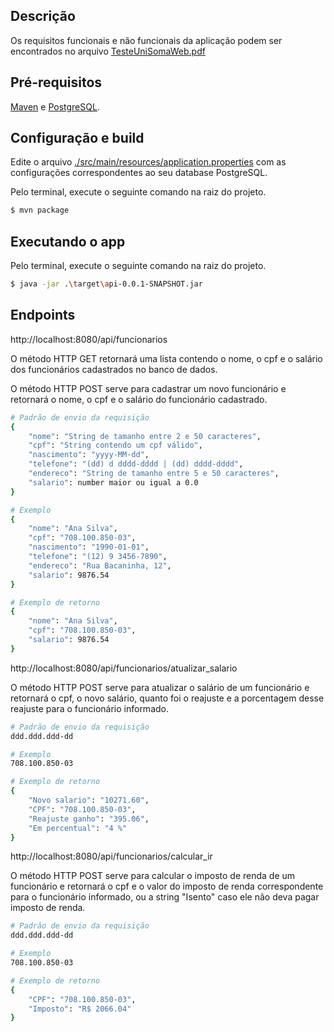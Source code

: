 ## Descrição

Os requisitos funcionais e não funcionais da aplicação podem ser encontrados no arquivo [TesteUniSomaWeb.pdf](https://github.com/abfranca/teste-unisoma-web/blob/main/TesteUniSomaWeb.pdf)

## Pré-requisitos

[Maven](https://maven.apache.org/install.html) e [PostgreSQL](https://www.postgresqltutorial.com/postgresql-getting-started/).

## Configuração e build

Edite o arquivo [./src/main/resources/application.properties](https://github.com/abfranca/teste-unisoma-web/blob/main/src/main/resources/application.properties) com as configurações correspondentes ao seu database PostgreSQL.

Pelo terminal, execute o seguinte comando na raiz do projeto.

```bash
$ mvn package
```

## Executando o app

Pelo terminal, execute o seguinte comando na raiz do projeto.

```bash
$ java -jar .\target\api-0.0.1-SNAPSHOT.jar
```

## Endpoints

http://localhost:8080/api/funcionarios

O método HTTP GET retornará uma lista contendo o nome, o cpf e o salário dos funcionários cadastrados no banco de dados.

O método HTTP POST serve para cadastrar um novo funcionário e retornará o nome, o cpf e o salário do funcionário cadastrado.

```bash
# Padrão de envio da requisição
{
    "nome": "String de tamanho entre 2 e 50 caracteres",
    "cpf": "String contendo um cpf válido",
    "nascimento": "yyyy-MM-dd",
    "telefone": "(dd) d dddd-dddd | (dd) dddd-dddd",
    "endereco": "String de tamanho entre 5 e 50 caracteres",
    "salario": number maior ou igual a 0.0
}

# Exemplo
{
    "nome": "Ana Silva",
    "cpf": "708.100.850-03",
    "nascimento": "1990-01-01",
    "telefone": "(12) 9 3456-7890",
    "endereco": "Rua Bacaninha, 12",
    "salario": 9876.54
}

# Exemplo de retorno
{
    "nome": "Ana Silva",
    "cpf": "708.100.850-03",
    "salario": 9876.54
}
```

http://localhost:8080/api/funcionarios/atualizar_salario

O método HTTP POST serve para atualizar o salário de um funcionário e retornará o cpf, o novo salário, quanto foi o reajuste e a porcentagem desse reajuste para o funcionário informado.

```bash
# Padrão de envio da requisição
ddd.ddd.ddd-dd

# Exemplo
708.100.850-03

# Exemplo de retorno
{
    "Novo salario": "10271.60",
    "CPF": "708.100.850-03",
    "Reajuste ganho": "395.06",
    "Em percentual": "4 %"
}
```

http://localhost:8080/api/funcionarios/calcular_ir

O método HTTP POST serve para calcular o imposto de renda de um funcionário e retornará o cpf e o valor do imposto de renda correspondente para o funcionário informado, ou a string "Isento" caso ele não deva pagar imposto de renda.

```bash
# Padrão de envio da requisição
ddd.ddd.ddd-dd

# Exemplo
708.100.850-03

# Exemplo de retorno
{
    "CPF": "708.100.850-03",
    "Imposto": "R$ 2066.04"
}
```